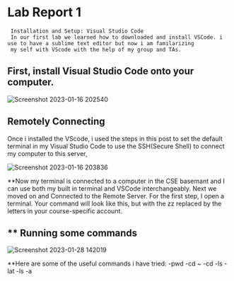  # Lab Report 1
     Installation and Setup: Visual Studio Code
     In our first lab we learned how to downloaded and install VSCode. i use to have a sublime text editor but now i am familarizing 
     my self with VScode with the help of my group and TAs.

## First, install Visual Studio Code onto your computer.

![Screenshot 2023-01-16 202540](https://user-images.githubusercontent.com/122564368/212809822-ecbb8ebb-2fa6-4497-819c-2f329d976508.png)


  ## Remotely Connecting
 Once i installed the VScode, i used the steps in this post to set the default terminal in my Visual Studio Code 
 to use the SSH(Secure Shell) to connect my computer to this server, 

![Screenshot 2023-01-16 203836](https://user-images.githubusercontent.com/122564368/212811306-b32ad445-ab5c-43ad-8af2-f3aed4c1f8f6.png)

**Now my terminal is connected to a computer in the CSE basemant and I can use both my built in terminal and VSCode interchangeably. Next we moved on and Connected to the Remote Server. For the first step, I open a terminal. Your command will look like this, but with the zz replaced by the letters in your course-specific account. 


  ## ** Running some commands 
  
![Screenshot 2023-01-28 142019](https://user-images.githubusercontent.com/122564368/215294754-338fb186-c5c6-4f64-83d9-176afc2d760f.png)


**Here are some of the useful commands i have tried:
-pwd
-cd ~
-cd
-ls -lat
-ls -a
